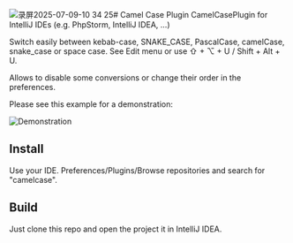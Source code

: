 ![录屏2025-07-09-10 34 25](https://github.com/user-attachments/assets/2ad27c61-cefb-43a0-ab21-2692788fe90e)# Camel Case Plugin
CamelCasePlugin for IntelliJ IDEs (e.g. PhpStorm, IntelliJ IDEA, ...)

Switch easily between kebab-case, SNAKE_CASE, PascalCase, camelCase, snake_case or space case. See Edit menu or use ⇧ + ⌥ + U / Shift + Alt + U.

Allows to disable some conversions or change their order in the preferences.

Please see this example for a demonstration:

![Demonstration](https://github.com/user-attachments/assets/72001e9b-402d-4971-8a82-3375c70d858d)

## Install
Use your IDE. Preferences/Plugins/Browse repositories and search for "camelcase".

## Build
Just clone this repo and open the project it in IntelliJ IDEA.
